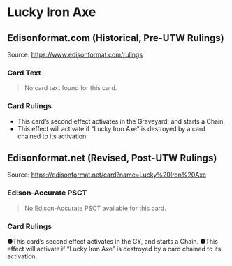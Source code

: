 # Lucky Iron Axe

## Edisonformat.com (Historical, Pre-UTW Rulings)

Source: https://www.edisonformat.com/rulings

### Card Text

> No card text found for this card.

### Card Rulings

*   This card’s second effect activates in the Graveyard, and starts a Chain.
*   This effect will activate if “Lucky Iron Axe” is destroyed by a card chained to its activation.

## Edisonformat.net (Revised, Post-UTW Rulings)

Source: https://edisonformat.net/card?name=Lucky%20Iron%20Axe

### Edison-Accurate PSCT

> No Edison-Accurate PSCT available for this card.

### Card Rulings

●This card’s second effect activates in the GY, and starts a Chain.
●This effect will activate if “Lucky Iron Axe” is destroyed by a card chained to its activation.
            